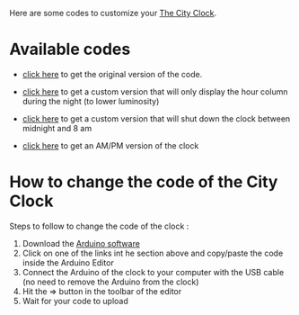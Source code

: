 Here are some codes to customize your [The City Clock](http://www.the-city-clock.com/).  

# Available codes


- [click here](https://raw.githubusercontent.com/LucasBerbesson/binary-clock/master/binary_clock/binary_clock.ino) to get the original version of the code. 

- [click here](https://raw.githubusercontent.com/LucasBerbesson/binary-clock/master/binary_clock_night_dimmed/binary_clock_night_dimmed.ino) to get a custom version that will only display the hour column during the night (to lower luminosity)

- [click here](https://raw.githubusercontent.com/LucasBerbesson/binary-clock/master/binary_clock_night_off/binary_clock_night_off2.ino) to get a custom version that will shut down the clock between midnight and 8 am

- [click here](https://raw.githubusercontent.com/LucasBerbesson/binary-clock/master/binary_clock_am_pm/binary_clock_am_pm.ino) to get an AM/PM version of the clock

# How to change the code of the City Clock 
 
 Steps to follow to change the code of the clock : 
 
1. Download the [Arduino software](https://www.arduino.cc/en/Main/Software)
2. Click on one of the links int he section above and copy/paste the code inside the Arduino Editor
3. Connect the Arduino of the clock to your computer with the USB cable (no need to remove the Arduino from the clock)
4. Hit the => button in the toolbar of the editor
5. Wait for your code to upload
